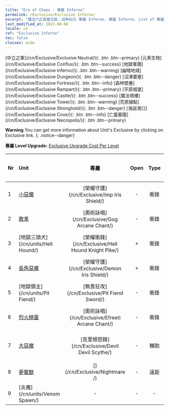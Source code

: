 ```yaml
---
title: "Era of Chaos - 專屬 Inferno"
permalink: /Exclusive/Exclusive Inferno/
excerpt: "魔法门之英雄无敌：战争纪元 專屬 Inferno. 專屬 Inferno. List of 專屬 Inferno in Era of Chaos"
last_modified_at: 2021-08-04
locale: cn
ref: "Exclusive Inferno"
toc: false
classes: wide
---
```

 [中立之軍](/cn/Exclusive/Exclusive Neutral/){: .btn .btn--primary} [元素生物](/cn/Exclusive/Exclusive Conflux/){: .btn .btn--success} [地獄軍團](/cn/Exclusive/Exclusive Inferno/){: .btn .btn--warning} [幽暗地城](/cn/Exclusive/Exclusive Dungeon/){: .btn .btn--danger} [沼澤要塞](/cn/Exclusive/Exclusive Fortress/){: .btn .btn--info} [森林壁壘](/cn/Exclusive/Exclusive Rampart/){: .btn .btn--primary} [平原城堡](/cn/Exclusive/Exclusive Castle/){: .btn .btn--success} [魔法塔樓](/cn/Exclusive/Exclusive Tower/){: .btn .btn--warning} [荒原據點](/cn/Exclusive/Exclusive Stronghold/){: .btn .btn--danger} [海盜港口](/cn/Exclusive/Exclusive Cove/){: .btn .btn--info} [亡靈墓園](/cn/Exclusive/Exclusive Necropolis/){: .btn .btn--primary} 

**Warning** You can get more information about Unit's Exclusive by clicking on Exclusive link. 
{: .notice--danger}

 **專屬 Level Upgrade:** [Exclusive Upgrade Cost Per Level](/Exclusive/ExclusiveUpgradeCostPerLevel/)

  | Nr |         Unit        | 專屬 | Open  |    Type   |  Item to Rank UP      |  塗裝   |
  |:---|:--------------------|:-------------:|:-----:|:---------:|:---------------------:|:-------:|
  | 1  | [小惡魔](/cn/units/Imp/) | [榮耀守護](/cn/Exclusive/Imp Iris Shield/) | - | 衝鋒 | [榮耀守護碎片](/cn/Items/con_913/) | - |
  | 2  | [歌革](/cn/units/Gog/) | [奧術詠唱](/cn/Exclusive/Gog Arcane Chant/) | - | 衝鋒 | [奧術詠唱碎片](/cn/Items/con_915/) | - |
  | 3  | [地獄三頭犬](/cn/units/Hell Hound/) | [榮耀衝鋒](/cn/Exclusive/Hell Hound Knight Pike/) | + | 衝鋒 | [榮耀衝鋒碎片](/cn/Items/con_916/) | - |
  | 4  | [長角惡魔](/cn/units/Demon/) | [榮耀守護](/cn/Exclusive/Demon Iris Shield/) | + | 衝鋒 | [榮耀守護碎片](/cn/Items/con_913/) | - |
  | 5  | [地獄領主](/cn/units/Pit Fiend/) | [無畏狂攻](/cn/Exclusive/Pit Fiend Sword/) | - | 衝鋒 | [無畏狂攻碎片](/cn/Items/con_912/) | - |
  | 6  | [烈火精靈](/cn/units/Efreeti/) | [奧術詠唱](/cn/Exclusive/Efreeti Arcane Chant/) | - | 衝鋒 | [奧術詠唱碎片](/cn/Items/con_915/) | - |
  | 7  | [大惡魔](/cn/units/Devil/) | [克里根怒鋒](/cn/Exclusive/Devil Devil Scythe/) | - | 輔助 | [克里根怒鋒碎片](/cn/Items/con_984/) | [克里根怒鋒特效塗裝](/cn/Items/con_652/) |
  | 8  | [夢魘獸](/cn/units/Nightmare/) | [](/cn/Exclusive/Nightmare /) | - | 遠距 | [夢之瞳](/cn/Items/con_985/) | [Tool_250809](/cn/Items/con_653/) |
  | 9  | [炎魔](/cn/units/Venom Spawn/) | - | - | - | none | none |
